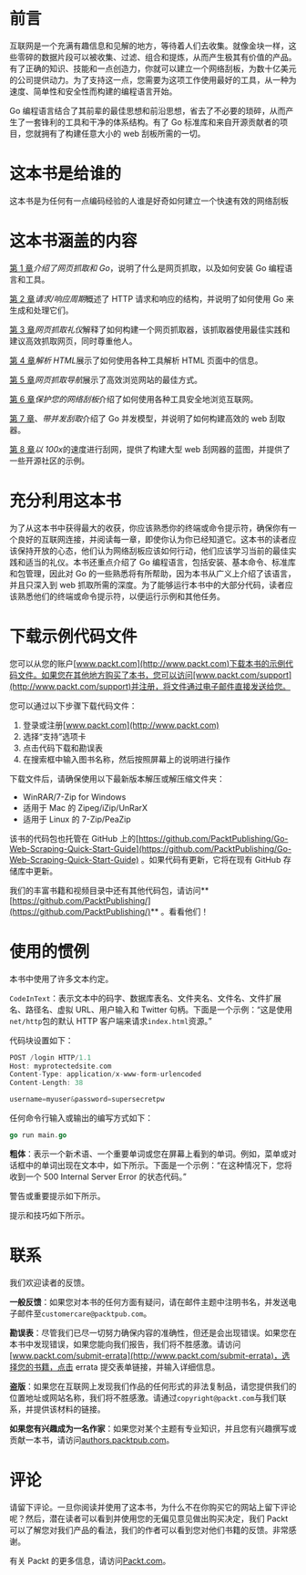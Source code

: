# 前言

互联网是一个充满有趣信息和见解的地方，等待着人们去收集。就像金块一样，这些零碎的数据片段可以被收集、过滤、组合和提炼，从而产生极其有价值的产品。有了正确的知识、技能和一点创造力，你就可以建立一个网络刮板，为数十亿美元的公司提供动力。为了支持这一点，您需要为这项工作使用最好的工具，从一种为速度、简单性和安全性而构建的编程语言开始。

Go 编程语言结合了其前辈的最佳思想和前沿思想，省去了不必要的琐碎，从而产生了一套锋利的工具和干净的体系结构。有了 Go 标准库和来自开源贡献者的项目，您就拥有了构建任意大小的 web 刮板所需的一切。

# 这本书是给谁的

这本书是为任何有一点编码经验的人谁是好奇如何建立一个快速有效的网络刮板

# 这本书涵盖的内容

[第 1 章](1.html)*介绍了网页抓取和 Go*，说明了什么是网页抓取，以及如何安装 Go 编程语言和工具。

[第 2 章](2.html)*请求/响应周期*概述了 HTTP 请求和响应的结构，并说明了如何使用 Go 来生成和处理它们。

[第 3 章](3.html)*网页抓取礼仪*解释了如何构建一个网页抓取器，该抓取器使用最佳实践和建议高效抓取网页，同时尊重他人。

[第 4 章](4.html)*解析 HTML*展示了如何使用各种工具解析 HTML 页面中的信息。

[第 5 章](5.html)*网页抓取导航*展示了高效浏览网站的最佳方式。

[第 6 章](6.html)*保护您的网络刮板*介绍了如何使用各种工具安全地浏览互联网。

[第 7 章](7.html)、*带并发刮取*介绍了 Go 并发模型，并说明了如何构建高效的 web 刮取器。

[第 8 章](8.html)*以 100x*的速度进行刮网，提供了构建大型 web 刮网器的蓝图，并提供了一些开源社区的示例。

# 充分利用这本书

为了从这本书中获得最大的收获，你应该熟悉你的终端或命令提示符，确保你有一个良好的互联网连接，并阅读每一章，即使你认为你已经知道它。这本书的读者应该保持开放的心态，他们认为网络刮板应该如何行动，他们应该学习当前的最佳实践和适当的礼仪。本书还重点介绍了 Go 编程语言，包括安装、基本命令、标准库和包管理，因此对 Go 的一些熟悉将有所帮助，因为本书从广义上介绍了该语言，并且只深入到 web 抓取所需的深度。为了能够运行本书中的大部分代码，读者应该熟悉他们的终端或命令提示符，以便运行示例和其他任务。

# 下载示例代码文件

您可以从您的账户[www.packt.com](http://www.packt.com)下载本书的示例代码文件。如果您在其他地方购买了本书，您可以访问[www.packt.com/support](http://www.packt.com/support)并注册，将文件通过电子邮件直接发送给您。

您可以通过以下步骤下载代码文件：

1.  登录或注册[www.packt.com](http://www.packt.com)
2.  选择“支持”选项卡
3.  点击代码下载和勘误表
4.  在搜索框中输入图书名称，然后按照屏幕上的说明进行操作

下载文件后，请确保使用以下最新版本解压或解压缩文件夹：

*   WinRAR/7-Zip for Windows
*   适用于 Mac 的 Zipeg/iZip/UnRarX
*   适用于 Linux 的 7-Zip/PeaZip

该书的代码包也托管在 GitHub 上的[https://github.com/PacktPublishing/Go-Web-Scraping-Quick-Start-Guide](https://github.com/PacktPublishing/Go-Web-Scraping-Quick-Start-Guide) 。如果代码有更新，它将在现有 GitHub 存储库中更新。

我们的丰富书籍和视频目录中还有其他代码包，请访问**[https://github.com/PacktPublishing/](https://github.com/PacktPublishing/)** 。看看他们！

# 使用的惯例

本书中使用了许多文本约定。

`CodeInText`：表示文本中的码字、数据库表名、文件夹名、文件名、文件扩展名、路径名、虚拟 URL、用户输入和 Twitter 句柄。下面是一个示例：“这是使用`net/http`包的默认 HTTP 客户端来请求`index.html`资源。”

代码块设置如下：

```go
POST /login HTTP/1.1
Host: myprotectedsite.com
Content-Type: application/x-www-form-urlencoded
Content-Length: 38

username=myuser&password=supersecretpw
```

任何命令行输入或输出的编写方式如下：

```go
go run main.go
```

**粗体**：表示一个新术语、一个重要单词或您在屏幕上看到的单词。例如，菜单或对话框中的单词出现在文本中，如下所示。下面是一个示例：“在这种情况下，您将收到一个 500 Internal Server Error 的状态代码。”

警告或重要提示如下所示。

提示和技巧如下所示。

# 联系

我们欢迎读者的反馈。

**一般反馈**：如果您对本书的任何方面有疑问，请在邮件主题中注明书名，并发送电子邮件至`customercare@packtpub.com`。

**勘误表**：尽管我们已尽一切努力确保内容的准确性，但还是会出现错误。如果您在本书中发现错误，如果您能向我们报告，我们将不胜感激。请访问[www.packt.com/submit-errata](http://www.packt.com/submit-errata)，选择您的书籍，点击 errata 提交表单链接，并输入详细信息。

**盗版**：如果您在互联网上发现我们作品的任何形式的非法复制品，请您提供我们的位置地址或网站名称，我们将不胜感激。请通过`copyright@packt.com`与我们联系，并提供该材料的链接。

**如果您有兴趣成为一名作家**：如果您对某个主题有专业知识，并且您有兴趣撰写或贡献一本书，请访问[authors.packtpub.com](http://authors.packtpub.com/)。

# 评论

请留下评论。一旦你阅读并使用了这本书，为什么不在你购买它的网站上留下评论呢？然后，潜在读者可以看到并使用您的无偏见意见做出购买决定，我们 Packt 可以了解您对我们产品的看法，我们的作者可以看到您对他们书籍的反馈。非常感谢。

有关 Packt 的更多信息，请访问[Packt.com](http://www.packt.com/)。